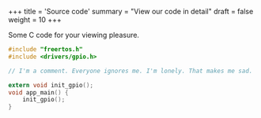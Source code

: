 +++
title = 'Source code'
summary = "View our code in detail"
draft = false
weight = 10
+++

Some C code for your viewing pleasure.

``` c
#include "freertos.h"
#include <drivers/gpio.h>

// I'm a comment. Everyone ignores me. I'm lonely. That makes me sad.

extern void init_gpio();
void app_main() {
    init_gpio();
}
```
